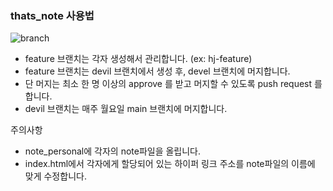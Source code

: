 ### thats_note 사용법
![branch](https://github.com/g-note/thats_note/assets/40685291/5f0e3ad8-ebf2-41f7-9178-115be801b66c)
- feature 브랜치는 각자 생성해서 관리합니다. (ex: hj-feature)
- feature 브랜치는 devil 브랜치에서 생성 후, devel 브랜치에 머지합니다.
- 단 머지는 최소 한 명 이상의 approve 를 받고 머지할 수 있도록 push request 를 합니다.
- devil 브랜치는 매주 월요일 main 브랜치에 머지합니다.

주의사항
- note_personal에 각자의 note파일을 올립니다.
- index.html에서 각자에게 할당되어 있는 하이퍼 링크 주소를 note파일의 이름에 맞게 수정합니다.

